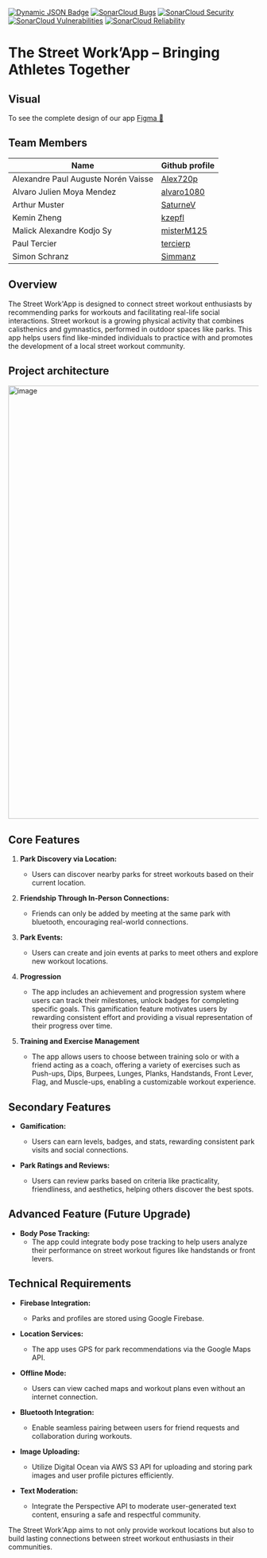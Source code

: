 [![Dynamic JSON Badge](https://img.shields.io/badge/dynamic/json?url=https%3A%2F%2Fraw.githubusercontent.com%2FSwEnt-Group8%2Fcoverage-line-scrapper%2Frefs%2Fheads%2Fmain%2Fparsed-coverage.json&query=LineCoverage&logo=sonarcloud&label=Coverage%20line&color=0ca50c&link=https%3A%2F%2Fsonarcloud.io%2Fcomponent_measures%3Fmetric%3Dline_coverage%26view%3Dlist%26id%3DSwEnt-Group8_Street-work-app)](https://sonarcloud.io/component_measures?metric=line_coverage&view=list&id=SwEnt-Group8_Street-work-app)
[![SonarCloud Bugs](https://sonarcloud.io/api/project_badges/measure?project=SwEnt-Group8_Street-work-app&metric=bugs)](https://sonarcloud.io/summary/overall?id=SwEnt-Group8_Street-work-app)
[![SonarCloud Security](https://sonarcloud.io/api/project_badges/measure?project=SwEnt-Group8_Street-work-app&metric=security_rating)](https://sonarcloud.io/summary/overall?id=SwEnt-Group8_Street-work-app)
[![SonarCloud Vulnerabilities](https://sonarcloud.io/api/project_badges/measure?project=SwEnt-Group8_Street-work-app&metric=vulnerabilities)](https://sonarcloud.io/summary/overall?id=SwEnt-Group8_Street-work-app)
[![SonarCloud Reliability](https://sonarcloud.io/api/project_badges/measure?project=SwEnt-Group8_Street-work-app&metric=reliability_rating)](https://sonarcloud.io/summary/overall?id=SwEnt-Group8_Street-work-app)

# The Street Work’App – Bringing Athletes Together

## Visual

To see the complete design of our app [Figma 🎨](https://www.figma.com/design/4mU3E7xxGna8ou16wqOwAO/Street-Work'App?node-id=0-1&t=1wSLdlQFebCPNyh4-1)

## Team Members

| Name                                | Github profile                              |
|-------------------------------------|---------------------------------------------|
| Alexandre Paul Auguste Norén Vaisse | [Alex720p](https://github.com/Alex720p)     |
| Alvaro Julien Moya Mendez           | [alvaro1080](https://github.com/alvaro1080) |
| Arthur Muster                       | [SaturneV](https://github.com/SaturneV)     |
| Kemin Zheng                         | [kzepfl](https://github.com/kzepfl)         |
| Malick Alexandre Kodjo Sy           | [misterM125](https://github.com/misterM125) |
| Paul Tercier                        | [tercierp](https://github.com/tercierp)     |
| Simon Schranz                       | [Simmanz](https://github.com/Simmanz)       |


## Overview
The Street Work'App is designed to connect street workout enthusiasts by recommending parks for workouts and facilitating real-life social interactions. Street workout is a growing physical activity that combines calisthenics and gymnastics, performed in outdoor spaces like parks. This app helps users find like-minded individuals to practice with and promotes the development of a local street workout community.

## Project architecture
<img width="872" alt="image" src="https://github.com/user-attachments/assets/55dcd946-d8ae-48da-a5df-3b9154bca342">


## Core Features
1. **Park Discovery via Location:**
    - Users can discover nearby parks for street workouts based on their current location.

2. **Friendship Through In-Person Connections:**
    - Friends can only be added by meeting at the same park with bluetooth, encouraging real-world connections.

3. **Park Events:**
    - Users can create and join events at parks to meet others and explore new workout locations.
   
4. **Progression**
    - The app includes an achievement and progression system where users can track their milestones, unlock badges for completing specific goals. This gamification feature motivates users by rewarding consistent effort and providing a visual representation of their progress over time.
   
5. **Training and Exercise Management**
    - The app allows users to choose between training solo or with a friend acting as a coach, offering a variety of exercises such as Push-ups, Dips, Burpees, Lunges, Planks, Handstands, Front Lever, Flag, and Muscle-ups, enabling a customizable workout experience.

## Secondary Features
- **Gamification:**
    - Users can earn levels, badges, and stats, rewarding consistent park visits and social connections.

- **Park Ratings and Reviews:**
    - Users can review parks based on criteria like practicality, friendliness, and aesthetics, helping others discover the best spots.

## Advanced Feature (Future Upgrade)
- **Body Pose Tracking:**
    - The app could integrate body pose tracking to help users analyze their performance on street workout figures like handstands or front levers.

## Technical Requirements
- **Firebase Integration:**
    - Parks and profiles are stored using Google Firebase.

- **Location Services:**
    - The app uses GPS for park recommendations via the Google Maps API.

- **Offline Mode:**
    - Users can view cached maps and workout plans even without an internet connection.

- **Bluetooth Integration:**
    - Enable seamless pairing between users for friend requests and collaboration during workouts.
      
- **Image Uploading:**
    - Utilize Digital Ocean via AWS S3 API for uploading and storing park images and user profile pictures efficiently.
      
- **Text Moderation:**
    - Integrate the Perspective API to moderate user-generated text content, ensuring a safe and respectful community.

The Street Work'App aims to not only provide workout locations but also to build lasting connections between street workout enthusiasts in their communities.
